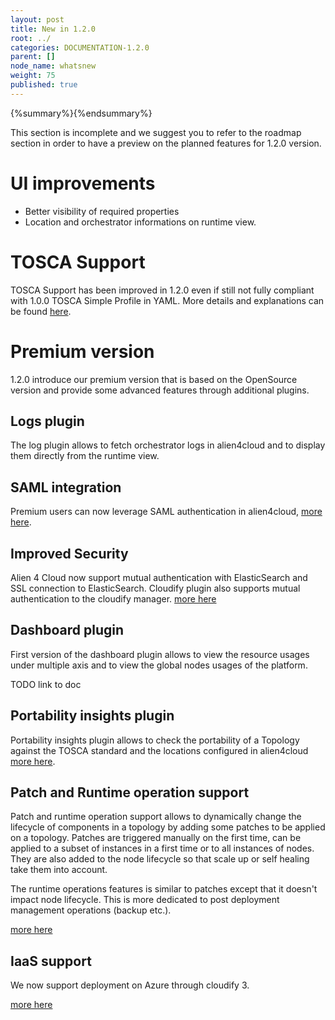 ```yaml
---
layout: post
title: New in 1.2.0
root: ../
categories: DOCUMENTATION-1.2.0
parent: []
node_name: whatsnew
weight: 75
published: true
---
```


{%summary%}{%endsummary%}

This section is incomplete and we suggest you to refer to the roadmap section in order to have a preview on the planned features for 1.2.0 version.

# UI improvements

* Better visibility of required properties
* Location and orchestrator informations on runtime view.

# TOSCA Support

TOSCA Support has been improved in 1.2.0 even if still not fully compliant with 1.0.0 TOSCA Simple Profile in YAML. More details and explanations can be found [here](#/documentation/1.2.0/devops_guide/dev_ops_guide.html).

# Premium version

1.2.0 introduce our premium version that is based on the OpenSource version and provide some advanced features through additional plugins.

## Logs plugin

The log plugin allows to fetch orchestrator logs in alien4cloud and to display them directly from the runtime view.

## SAML integration

Premium users can now leverage SAML authentication in alien4cloud, [more here](#/documentation/1.2.0/admin_guide/saml.html).

## Improved Security

Alien 4 Cloud now support mutual authentication with ElasticSearch and SSL connection to ElasticSearch. Cloudify plugin also supports mutual authentication to the cloudify manager. [more here](#/documentation/1.2.0/admin_guide/security.html)

## Dashboard plugin

First version of the dashboard plugin allows to view the resource usages under multiple axis and to view the global nodes usages of the platform.

TODO link to doc

## Portability insights plugin

Portability insights plugin allows to check the portability of a Topology against the TOSCA standard and the locations configured in alien4cloud [more here](#/documentation/1.2.0/user_guide/topology_portability.html).

## Patch and Runtime operation support

Patch and runtime operation support allows to dynamically change the lifecycle of components in a topology by adding some patches to be applied on a topology. Patches are triggered manually on the first time, can be applied to a subset of instances in a first time or to all instances of nodes. They are also added to the node lifecycle so that scale up or self healing take them into account.

The runtime operations features is similar to patches except that it doesn't impact node lifecycle. This is more dedicated to post deployment management operations (backup etc.).

[more here](#/documentation/1.2.0/user_guide/post_deployment.html)

## IaaS support

We now support deployment on Azure through cloudify 3.

[more here](#/documentation/1.2.0/orchestrators/cloudify3_driver/location_azure.html)
